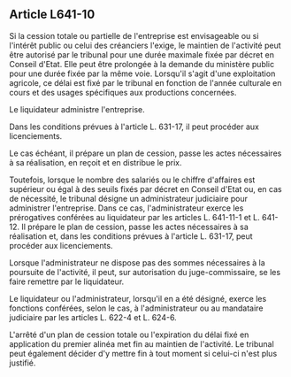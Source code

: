 Article L641-10
----
Si la cession totale ou partielle de l'entreprise est envisageable ou si
l'intérêt public ou celui des créanciers l'exige, le maintien de l'activité peut
être autorisé par le tribunal pour une durée maximale fixée par décret en
Conseil d'Etat. Elle peut être prolongée à la demande du ministère public pour
une durée fixée par la même voie. Lorsqu'il s'agit d'une exploitation agricole,
ce délai est fixé par le tribunal en fonction de l'année culturale en cours et
des usages spécifiques aux productions concernées.

Le liquidateur administre l'entreprise.

Dans les conditions prévues à l'article L. 631-17, il peut procéder aux
licenciements.

Le cas échéant, il prépare un plan de cession, passe les actes nécessaires à sa
réalisation, en reçoit et en distribue le prix.

Toutefois, lorsque le nombre des salariés ou le chiffre d'affaires est supérieur
ou égal à des seuils fixés par décret en Conseil d'Etat ou, en cas de nécessité,
le tribunal désigne un administrateur judiciaire pour administrer l'entreprise.
Dans ce cas, l'administrateur exerce les prérogatives conférées au liquidateur
par les articles L. 641-11-1 et L. 641-12. Il prépare le plan de cession, passe
les actes nécessaires à sa réalisation et, dans les conditions prévues à
l'article L. 631-17, peut procéder aux licenciements.

Lorsque l'administrateur ne dispose pas des sommes nécessaires à la poursuite de
l'activité, il peut, sur autorisation du juge-commissaire, se les faire remettre
par le liquidateur.

Le liquidateur ou l'administrateur, lorsqu'il en a été désigné, exerce les
fonctions conférées, selon le cas, à l'administrateur ou au mandataire
judiciaire par les articles L. 622-4 et L. 624-6.

L'arrêté d'un plan de cession totale ou l'expiration du délai fixé en
application du premier alinéa met fin au maintien de l'activité. Le tribunal
peut également décider d'y mettre fin à tout moment si celui-ci n'est plus
justifié.
